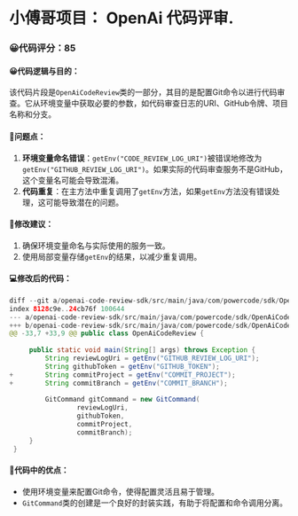 # 小傅哥项目： OpenAi 代码评审.
### 😀代码评分：85
#### 😀代码逻辑与目的：
该代码片段是`OpenAiCodeReview`类的一部分，其目的是配置Git命令以进行代码审查。它从环境变量中获取必要的参数，如代码审查日志的URI、GitHub令牌、项目名称和分支。

#### 🤔问题点：
1. **环境变量命名错误**：`getEnv("CODE_REVIEW_LOG_URI")`被错误地修改为`getEnv("GITHUB_REVIEW_LOG_URI")`。如果实际的代码审查服务不是GitHub，这个变量名可能会导致混淆。
2. **代码重复**：在主方法中重复调用了`getEnv`方法，如果`getEnv`方法没有错误处理，这可能导致潜在的问题。

#### 🎯修改建议：
1. 确保环境变量命名与实际使用的服务一致。
2. 使用局部变量存储`getEnv`的结果，以减少重复调用。

#### 💻修改后的代码：
```java
diff --git a/openai-code-review-sdk/src/main/java/com/powercode/sdk/OpenAiCodeReview.java b/openai-code-review-sdk/src/main/java/com/powercode/sdk/OpenAiCodeReview.java
index 8128c9e..24cb76f 100644
--- a/openai-code-review-sdk/src/main/java/com/powercode/sdk/OpenAiCodeReview.java
+++ b/openai-code-review-sdk/src/main/java/com/powercode/sdk/OpenAiCodeReview.java
@@ -33,7 +33,9 @@ public class OpenAiCodeReview {
 
     public static void main(String[] args) throws Exception {
         String reviewLogUri = getEnv("GITHUB_REVIEW_LOG_URI");
         String githubToken = getEnv("GITHUB_TOKEN");
+        String commitProject = getEnv("COMMIT_PROJECT");
+        String commitBranch = getEnv("COMMIT_BRANCH");
 
         GitCommand gitCommand = new GitCommand(
                 reviewLogUri,
                 githubToken,
                 commitProject,
                 commitBranch);
     }
 }
```

#### 🌟代码中的优点：
- 使用环境变量来配置Git命令，使得配置灵活且易于管理。
- `GitCommand`类的创建是一个良好的封装实践，有助于将配置和命令调用分离。